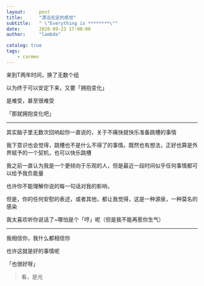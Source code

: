 ```yaml
---
layout:     post
title:      "漂泊无定的感觉"
subtitle:   " \"Everything is ********\""
date:       2020-09-23 17:00:00
author:     "lambda"

catalog: true
tags:
    - carmen
---
```


来到T两年时间，换了无数个组

以为终于可以安定下来，又要「拥抱变化」

是难受，甚至很难受

「那就拥抱变化吧」

---

其实脑子里无数次回响起你一直说的，关于不痛快就快乐准备跳槽的事情

我下意识也会觉得，跳槽也不是什么不得了的事情。既然也有想法，正好也算是外界赋予的一个契机，也可以快乐跳槽

我之前一直认为我是一个更倾向于乐观的人，但是最近一段时间似乎任何事情都可以给予我负能量

也许你不能理解你说的每一句话对我的影响，

但是，你的任何安慰的表述，或者其他，都让我觉得，这是一种源泉，一种莫名的感染

我太喜欢听你说话了~哪怕是个「哼」呢（但是我不能再惹你生气）

---

我相信你，我什么都相信你

也许这就是好的事情呢

「也很好呀」

> 看，是光
